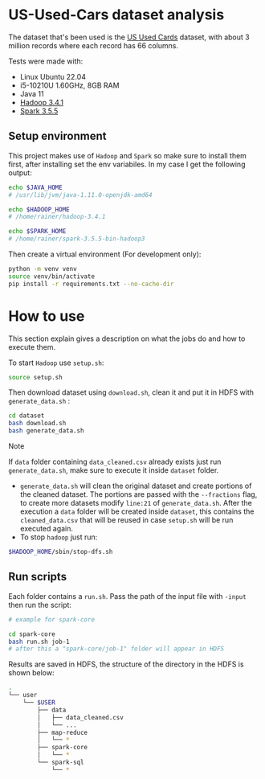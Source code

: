 # US-Used-Cars dataset analysis
The dataset that's been used is the [US Used Cards](https://www.kaggle.com/datasets/ananaymital/us-used-cars-dataset) dataset, with about 3 million records where each record has 66 columns.

Tests were made with:
- Linux Ubuntu 22.04
- i5-10210U 1.60GHz, 8GB RAM
- Java 11
- [Hadoop 3.4.1](https://www.apache.org/dyn/closer.cgi/hadoop/common/hadoop-3.4.1/hadoop-3.4.1.tar.gz)
- [Spark 3.5.5](https://www.apache.org/dyn/closer.lua/spark/spark-3.5.5/spark-3.5.5-bin-hadoop3.tgz)

## Setup environment
This project makes use of `Hadoop` and `Spark` so make sure to install them first, after installing set the env variabiles. In my case I get the following output:
```bash
echo $JAVA_HOME
# /usr/lib/jvm/java-1.11.0-openjdk-amd64

echo $HADOOP_HOME
# /home/rainer/hadoop-3.4.1

echo $SPARK_HOME
# /home/rainer/spark-3.5.5-bin-hadoop3
```

Then create a virtual environment (For development only):
```bash
python -m venv venv
source venv/bin/activate
pip install -r requirements.txt --no-cache-dir
```

# How to use
This section explain gives a description on what the jobs do and how to execute them.

To start `Hadoop` use `setup.sh`:
```bash
source setup.sh
```
Then download dataset using `download.sh`, clean it and put it in HDFS with `generate_data.sh` :
```bash
cd dataset
bash download.sh
bash generate_data.sh
```
> [!NOTE]
> If `data` folder containing `data_cleaned.csv` already exists just run `generate_data.sh`, make sure to execute it inside `dataset` folder.
- `generate_data.sh` will clean the original dataset and create portions of the cleaned dataset. The portions are passed with the `--fractions` flag, to create more datasets modify `line:21` of `generate_data.sh`. After the execution a `data` folder will be created inside `dataset`, this contains the `cleaned_data.csv` that will be reused in case `setup.sh` will be run executed again.
- To stop `hadoop` just run:
```bash
$HADOOP_HOME/sbin/stop-dfs.sh
```

## Run scripts
Each folder contains a `run.sh`. Pass the path of the input file with `-input` then run the script:
```bash
# example for spark-core

cd spark-core
bash run.sh job-1
# after this a "spark-core/job-1" folder will appear in HDFS
```

Results are saved in HDFS, the structure of the directory in the HDFS is shown below:
```bash
.
└── user
    └── $USER
        ├── data
        │   ├── data_cleaned.csv
        │   └── ...
        ├── map-reduce
        │   └── *
        ├── spark-core
        │   └── *
        └── spark-sql
            └── *
```